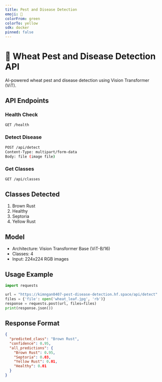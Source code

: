 ```yaml
---
title: Pest and Disease Detection
emoji: 🌾
colorFrom: green
colorTo: yellow
sdk: docker
pinned: false
---
```


# 🌾 Wheat Pest and Disease Detection API

AI-powered wheat pest and disease detection using Vision Transformer (ViT).

## API Endpoints

### Health Check
```bash
GET /health
```

### Detect Disease
```bash
POST /api/detect
Content-Type: multipart/form-data
Body: file (image file)
```

### Get Classes
```bash
GET /api/classes
```

## Classes Detected
1. Brown Rust
2. Healthy
3. Septoria
4. Yellow Rust

## Model
- Architecture: Vision Transformer Base (ViT-B/16)
- Classes: 4
- Input: 224x224 RGB images

## Usage Example

```python
import requests

url = "https://kimngan0407-pest-disease-detection.hf.space/api/detect"
files = {'file': open('wheat_leaf.jpg', 'rb')}
response = requests.post(url, files=files)
print(response.json())
```

## Response Format

```json
{
  "predicted_class": "Brown Rust",
  "confidence": 0.95,
  "all_predictions": {
    "Brown Rust": 0.95,
    "Septoria": 0.03,
    "Yellow Rust": 0.01,
    "Healthy": 0.01
  }
}
```
